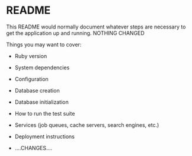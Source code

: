 # README

This README would normally document whatever steps are necessary to get the
application up and running. NOTHING CHANGED

Things you may want to cover:

* Ruby version

* System dependencies

* Configuration

* Database creation

* Database initialization

* How to run the test suite

* Services (job queues, cache servers, search engines, etc.)

* Deployment instructions

* ....CHANGES....